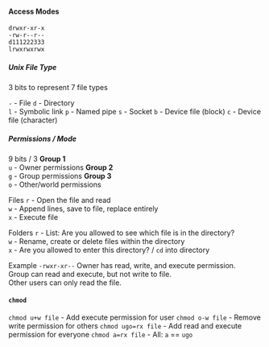 #### Access Modes
`drwxr-xr-x`  
`-rw-r--r--`  
`d111222333`  
`lrwxrwxrwx`  

##### Unix File Type
3 bits to represent 7 file types

`-` - File
`d` - Directory  
`l` - Symbolic link
`p` - Named pipe
`s` - Socket
`b` - Device file (block)
`c` - Device file (character)

##### Permissions / Mode
9 bits / 3
**Group 1**  
`u` - Owner permissions
**Group 2**  
`g` - Group permissions
**Group 3**  
`o` - Other/world permissions

Files
`r` - Open the file and read  
`w` - Append lines, save to file, replace entirely  
`x` - Execute file  

Folders
`r` - List: Are you allowed to see which file is in the directory?  
`w` - Rename, create or delete files within the directory  
`x` - Are you allowed to enter this directory? / `cd` into directory  

Example
`-rwxr-xr--`
Owner has read, write, and execute permission.  
Group can read and execute, but not write to file.  
Other users can only read the file.  

#### `chmod`
`chmod u+w file` - Add execute permission for user
`chmod o-w file` - Remove write permission for others
`chmod ugo=rx file` - Add read and execute permission for everyone
`chmod a=rx file` - All: `a` == `ugo`